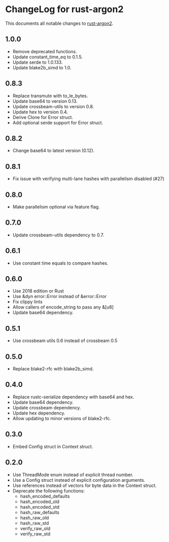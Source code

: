 ChangeLog for rust-argon2
=========================

This documents all notable changes to
[rust-argon2](https://github.com/sru-systems/rust-argon2).


## 1.0.0

- Remove deprecated functions.
- Update constant_time_eq to 0.1.5.
- Update serde to 1.0.133.
- Update blake2b_simd to 1.0.


## 0.8.3

- Replace transmute with to_le_bytes.
- Update base64 to version 0.13.
- Update crossbeam-utils to version 0.8.
- Update hex to version 0.4.
- Derive Clone for Error struct.
- Add optional serde support for Error struct.


## 0.8.2

- Change base64 to latest version (0.12).


## 0.8.1

- Fix issue with verifying multi-lane hashes with parallelism disabled (#27)

## 0.8.0

- Make parallelism optional via feature flag.


## 0.7.0

- Update crossbeam-utils dependency to 0.7.


## 0.6.1

- Use constant time equals to compare hashes.


## 0.6.0

- Use 2018 edition or Rust
- Use &dyn error::Error instead of &error::Error
- Fix clippy lints
- Allow callers of encode_string to pass any &[u8]
- Update base64 dependency.


## 0.5.1

- Use crossbeam utils 0.6 instead of crossbeam 0.5


## 0.5.0

- Replace blake2-rfc with blake2b_simd.


## 0.4.0

- Replace rustc-serialize dependency with base64 and hex.
- Update base64 dependency.
- Update crossbeam dependency.
- Update hex dependency.
- Allow updating to minor versions of blake2-rfc.


## 0.3.0

- Embed Config struct in Context struct.


## 0.2.0

- Use ThreadMode enum instead of explicit thread number.
- Use a Config struct instead of explicit configuration arguments.
- Use references instead of vectors for byte data in the Context struct.
- Deprecate the following functions:
  - hash_encoded_defaults
  - hash_encoded_old
  - hash_encoded_std
  - hash_raw_defaults
  - hash_raw_old
  - hash_raw_std
  - verify_raw_old
  - verify_raw_std
